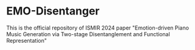 # EMO-Disentanger
This is the official repository of ISMIR 2024 paper "Emotion-driven Piano Music Generation via Two-stage Disentanglement and Functional Representation"
